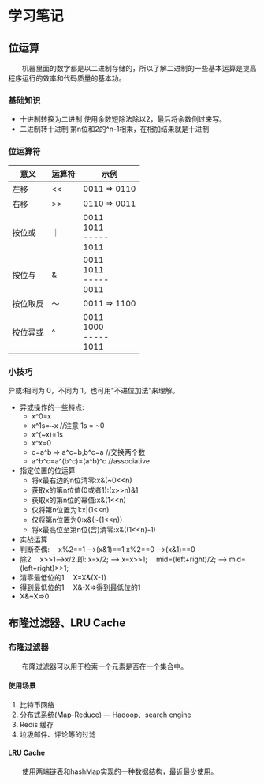 # 学习笔记
## 位运算
&emsp;&emsp;机器里面的数字都是以二进制存储的，所以了解二进制的一些基本运算是提高程序运行的效率和代码质量的基本功。
### 基础知识
- 十进制转换为二进制 使用余数短除法除以2，最后将余数倒过来写。
- 二进制转十进制 第n位和2的^n-1相乘，在相加结果就是十进制
### 位运算符  
|意义| 运算符|示例|
|----|-----|----|
|左移|<<|0011 => 0110|
|右移|>>| 0110 => 0011|
|按位或| ｜ | 0011 <br> 1011 <br>----- <br>1011
|按位与|&| 0011 <br> 1011 <br>----- <br>0011
|按位取反|～| 0011 => 1100
|按位异或|^| 0011 <br> 1000 <br>----- <br>1011

### 小技巧
异或:相同为 0，不同为 1。也可用“不进位加法”来理解。 
- 异或操作的一些特点:
  - x^0=x
  - x^1s=~x //注意 1s = ~0
  - x^(~x)=1s
  - x^x=0
  - c=a^b => a^c=b,b^c=a //交换两个数 
  - a^b^c=a^(b^c)=(a^b)^c //associative
- 指定位置的位运算
  - 将x最右边的n位清零:x&(~0<<n)
  - 获取x的第n位值(0或者1):(x>>n)&1
  - 获取x的第n位的幂值:x&(1<<n)
  - 仅将第n位置为1:x|(1<<n)
  - 仅将第n位置为0:x&(~(1<<n))
  - 将x最高位至第n位(含)清零:x&((1<<n)-1)
- 实战运算
- 判断奇偶:
  &emsp;x%2==1 —>(x&1)==1 x%2==0 —>(x&1)==0
- 除2
  &emsp;x>>1—>x/2.即: x=x/2; —> x=x>>1;
  &emsp;mid=(left+right)/2; —> mid=(left+right)>>1;
- 清零最低位的1
&emsp;X=X&(X-1)
- 得到最低位的1
&emsp;X&-X=>得到最低位的1
- X&~X=>0

## 布隆过滤器、LRU Cache
### 布隆过滤器
&emsp;&emsp;布隆过滤器可以用于检索一个元素是否在一个集合中。
#### 使用场景
1. 比特币网络
2. 分布式系统(Map-Reduce) — Hadoop、search engine
3. Redis 缓存
4. 垃圾邮件、评论等的过滤

####  LRU Cache
&emsp;&emsp;使用两端链表和hashMap实现的一种数据结构，最近最少使用。



